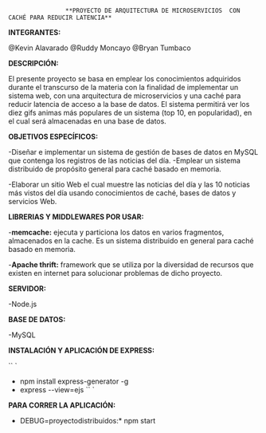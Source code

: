                   
                   
                    **PROYECTO DE ARQUITECTURA DE MICROSERVICIOS  CON CACHÉ PARA REDUCIR LATENCIA**
		   

**INTEGRANTES:**

 @Kevin Alavarado
 @Ruddy Moncayo
 @Bryan Tumbaco

**DESCRIPCIÓN:**
  
El presente proyecto se basa en emplear los conocimientos adquiridos durante 
el transcurso de la materia con la finalidad de implementar un sistema web, 
con una arquitectura de microservicios y una caché para reducir latencia de acceso a la base de datos.
El sistema permitirá ver los diez gifs animas más populares de un sistema (top 10, en popularidad),
en el cual será almacenadas en una base de datos. 

**OBJETIVOS ESPECÍFICOS:**
  
-Diseñar e implementar un sistema de gestión de bases de datos en MySQL que contenga los registros de las noticias del día.
-Emplear un sistema distribuido de propósito general para caché basado en memoria.

-Elaborar un sitio Web el cual muestre las noticias del día y las 10 noticias más vistos del día usando conocimientos de caché, bases de datos y servicios Web.
     
**LIBRERIAS Y MIDDLEWARES POR USAR:**
  
-**memcache:** ejecuta y particiona los datos en varios fragmentos, almacenados en la cache. Es un sistema distribuido en general para caché basado en memoria.

-**Apache thrift:** framework que se utiliza por la diversidad de recursos que existen en internet para solucionar problemas de dicho proyecto.
              
**SERVIDOR:**

-Node.js

**BASE DE DATOS:** 

-MySQL

**INSTALACIÓN Y APLICACIÓN DE EXPRESS:**

`` `

- npm install express-generator -g
- express --view=ejs
`` `

**PARA CORRER LA APLICACIÓN:**
- DEBUG=proyectodistribuidos:* npm start

        
   

         
         
    

